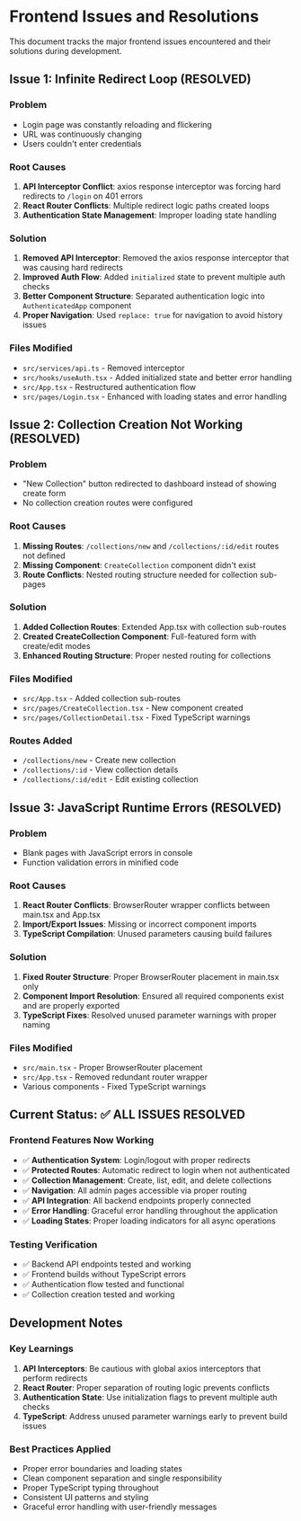 # Frontend Issues and Resolutions

This document tracks the major frontend issues encountered and their solutions during development.

## Issue 1: Infinite Redirect Loop (RESOLVED)

### Problem
- Login page was constantly reloading and flickering
- URL was continuously changing
- Users couldn't enter credentials

### Root Causes
1. **API Interceptor Conflict**: axios response interceptor was forcing hard redirects to `/login` on 401 errors
2. **React Router Conflicts**: Multiple redirect logic paths created loops
3. **Authentication State Management**: Improper loading state handling

### Solution
1. **Removed API Interceptor**: Removed the axios response interceptor that was causing hard redirects
2. **Improved Auth Flow**: Added `initialized` state to prevent multiple auth checks
3. **Better Component Structure**: Separated authentication logic into `AuthenticatedApp` component
4. **Proper Navigation**: Used `replace: true` for navigation to avoid history issues

### Files Modified
- `src/services/api.ts` - Removed interceptor
- `src/hooks/useAuth.tsx` - Added initialized state and better error handling
- `src/App.tsx` - Restructured authentication flow
- `src/pages/Login.tsx` - Enhanced with loading states and error handling

## Issue 2: Collection Creation Not Working (RESOLVED)

### Problem
- "New Collection" button redirected to dashboard instead of showing create form
- No collection creation routes were configured

### Root Causes
1. **Missing Routes**: `/collections/new` and `/collections/:id/edit` routes not defined
2. **Missing Component**: `CreateCollection` component didn't exist
3. **Route Conflicts**: Nested routing structure needed for collection sub-pages

### Solution
1. **Added Collection Routes**: Extended App.tsx with collection sub-routes
2. **Created CreateCollection Component**: Full-featured form with create/edit modes
3. **Enhanced Routing Structure**: Proper nested routing for collections

### Files Modified
- `src/App.tsx` - Added collection sub-routes
- `src/pages/CreateCollection.tsx` - New component created
- `src/pages/CollectionDetail.tsx` - Fixed TypeScript warnings

### Routes Added
- `/collections/new` - Create new collection
- `/collections/:id` - View collection details
- `/collections/:id/edit` - Edit existing collection

## Issue 3: JavaScript Runtime Errors (RESOLVED)

### Problem
- Blank pages with JavaScript errors in console
- Function validation errors in minified code

### Root Causes
1. **React Router Conflicts**: BrowserRouter wrapper conflicts between main.tsx and App.tsx
2. **Import/Export Issues**: Missing or incorrect component imports
3. **TypeScript Compilation**: Unused parameters causing build failures

### Solution
1. **Fixed Router Structure**: Proper BrowserRouter placement in main.tsx only
2. **Component Import Resolution**: Ensured all required components exist and are properly exported
3. **TypeScript Fixes**: Resolved unused parameter warnings with proper naming

### Files Modified
- `src/main.tsx` - Proper BrowserRouter placement
- `src/App.tsx` - Removed redundant router wrapper
- Various components - Fixed TypeScript warnings

## Current Status: ✅ ALL ISSUES RESOLVED

### Frontend Features Now Working
- ✅ **Authentication System**: Login/logout with proper redirects
- ✅ **Protected Routes**: Automatic redirect to login when not authenticated
- ✅ **Collection Management**: Create, list, edit, and delete collections
- ✅ **Navigation**: All admin pages accessible via proper routing
- ✅ **API Integration**: All backend endpoints properly connected
- ✅ **Error Handling**: Graceful error handling throughout the application
- ✅ **Loading States**: Proper loading indicators for all async operations

### Testing Verification
- ✅ Backend API endpoints tested and working
- ✅ Frontend builds without TypeScript errors
- ✅ Authentication flow tested and functional
- ✅ Collection creation tested and working

## Development Notes

### Key Learnings
1. **API Interceptors**: Be cautious with global axios interceptors that perform redirects
2. **React Router**: Proper separation of routing logic prevents conflicts
3. **Authentication State**: Use initialization flags to prevent multiple auth checks
4. **TypeScript**: Address unused parameter warnings early to prevent build issues

### Best Practices Applied
- Proper error boundaries and loading states
- Clean component separation and single responsibility
- Proper TypeScript typing throughout
- Consistent UI patterns and styling
- Graceful error handling with user-friendly messages

